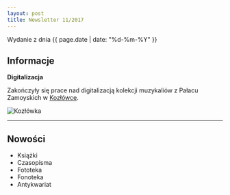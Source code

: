 ```yaml
---
layout: post
title: Newsletter 11/2017
---
```


Wydanie z dnia {{ page.date | date: "%d-%m-%Y" }}

## Informacje

**Digitalizacja**

Zakończyły się prace nad digitalizacją kolekcji muzykaliów z Pałacu Zamoyskich w [Kozłówce](http://www.muzeumzamoyskich.pl/aktualnosci).

![Kozłówka](https://github.com/nifcbff/nifcbff.github.io/blob/master/images/x.jpg?raw=true)



---

## Nowości

- Książki
- Czasopisma
- Fototeka
- Fonoteka
- Antykwariat
